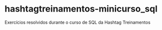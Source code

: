 # hashtagtreinamentos-minicurso_sql
Exercícios resolvidos durante o curso de SQL da Hashtag Treinamentos
